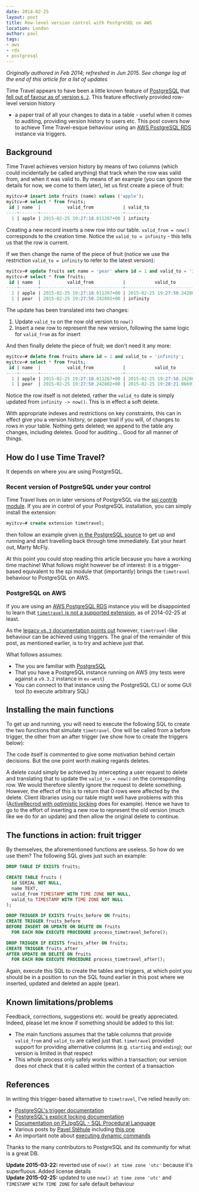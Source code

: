```yaml
---
date: 2014-02-25
layout: post
title: Row-level version control with PostgreSQL on AWS
location: London
author: paul
tags:
- aws
- rds
- postgresql
---
```


_Originally authored in Feb 2014; refreshed in Jun 2015. See change log at the end of this article for a list of updates_

Time Travel appears to have been a little known feature of [PostgreSQL] that [fell out of favour as of version
`6.2`](http://www.postgresql.org/docs/6.3/static/c0503.htm). This feature effectively provided row-level version history
- a paper trail of all your changes to data in a table - useful when it comes to auditing, providing version
history to users etc.  This post covers how to achieve Time Travel-esque behaviour using an [AWS PostgreSQL RDS]
instance via triggers.

## Background

Time Travel achieves version history by means of two columns (which could incidentally be called anything) that track
when the row was valid from, and when it was valid to. By means of an example (you can ignore the details for now, we
come to them later), let us first create a piece of fruit:

```sql
myitcv=# insert into fruits (name) values ('apple');
myitcv=# select * from fruits;
 id | name  |          valid_from           | valid_to
----+-------+-------------------------------+----------
  1 | apple | 2015-02-25 19:27:18.011267+00 | infinity
```

Creating a new record inserts a new row into our table. `valid_from = now()` corresponds to the creation time. Notice
the `valid_to = infinity` - this tells us that the row is current.

If we then change the name of the piece of fruit (notice we use the restriction `valid_to = infinity` to refer to the
latest version):

```sql
myitcv=# update fruits set name = 'pear' where id = 1 and valid_to = 'infinity';
myitcv=# select * from fruits;
 id | name  |          valid_from           |           valid_to
----+-------+-------------------------------+-------------------------------
  1 | apple | 2015-02-25 19:27:18.011267+00 | 2015-02-25 19:27:50.242802+00
  1 | pear  | 2015-02-25 19:27:50.242802+00 | infinity
```

The update has been translated into two changes:

1. Update `valid_to` on the now old version to `now()`
2. Insert a new row to represent the new version, following the same logic for `valid_from` as for insert

And then finally delete the piece of fruit; we don't need it any more:

```sql
myitcv=# delete from fruits where id = 1 and valid_to = 'infinity';
myitcv=# select * from fruits;
 id | name  |          valid_from           |           valid_to
----+-------+-------------------------------+-------------------------------
  1 | apple | 2015-02-25 19:27:18.011267+00 | 2015-02-25 19:27:50.242802+00
  1 | pear  | 2015-02-25 19:27:50.242802+00 | 2015-02-25 19:28:21.066919+00
```

Notice the row itself is not deleted, rather the `valid_to` date is simply updated from `infinity -> now()`.
This is in effect a soft delete.

With appropriate indexes and restrictions on key constraints, this can in effect give you a version history, or paper
trail if you will, of changes to rows in your table. Nothing gets deleted; we append to the table any changes, including
deletes. Good for auditing... Good for all manner of things.

## How do I use Time Travel?

It depends on where you are using PostgreSQL.

### Recent version of PostgreSQL under your control

Time Travel lives on in later versions of PostgreSQL via the [spi contrib
module](http://www.postgresql.org/docs/9.3/static/contrib-spi.html). If you are in control of your PostgreSQL
installation, you can simply install the extension:

```sql
myitcv=# create extension timetravel;
```

then follow an example given [in the PostgreSQL
source](https://github.com/postgres/postgres/blob/master/contrib/spi/timetravel.example) to get up and running and start
travelling back through time immediately. Eat your heart out, Marty McFly.

At this point you could stop reading this article because you have a working time machine! What follows might however be
of interest: it is a trigger-based equivalent to the spi module that (importantly) brings the `timetravel` behaviour to
PostgreSQL on AWS.

### PostgreSQL on AWS

If you are using an [AWS PostgreSQL RDS] instance you will be disappointed to learn that [`timetravel` is not a supported
extension](https://forums.aws.amazon.com/thread.jspa?threadID=146661), as of 2014-02-25 at least.

As the [legacy `v6.3` documentation points out](http://www.postgresql.org/docs/6.3/static/c0503.htm) however,
`timetravel`-like behaviour can be achieved using triggers. The goal of the remainder of this post, as mentioned
earlier, is to try and achieve just that.

What follows assumes:

* The you are familiar with [PostgreSQL]
* That you have a PostgreSQL instance running on AWS (my tests were against a `v9.3.2` instance in `eu-west`)
* You can connect to that instance using the PostgreSQL CLI or some GUI tool (to execute arbitrary SQL)

## Installing the main functions

To get up and running, you will need to execute the following SQL to create the two functions that simulate
`timetravel`. One will be called from a before trigger, the other from an after trigger (we show how to create the
triggers below):

<div style="font-size:12px">
<script src="https://gist.github.com/myitcv/9212407.js"></script>
</div>

The code itself is commented to give some motivation behind certain decisions. But the one point worth making regards
deletes.

A delete could simply be achieved by intercepting a user request to delete and translating that to update the `valid_to
= now()` on the corresponding row. We would therefore silently ignore the request to delete something. However,
the effect of this is to return that 0 rows were affected by the delete. Client libraries using our table might well have problems
with this ([ActiveRecrod with optimistic
locking](http://api.rubyonrails.org/classes/ActiveRecord/Locking/Optimistic.html) does for example). Hence we have to go
to the effort of inserting a new row to represent the old version (much like we do for an update) and then allow the
original delete to continue.

## The functions in action: fruit trigger

By themselves, the aforementioned functions are useless. So how do we use them? The following SQL gives just such an example:

```sql
DROP TABLE IF EXISTS fruits;

CREATE TABLE fruits (
  id SERIAL NOT NULL,
  name TEXT,
  valid_from TIMESTAMP WITH TIME ZONE NOT NULL,
  valid_to TIMESTAMP WITH TIME ZONE NOT NULL
);

DROP TRIGGER IF EXISTS fruits_before ON fruits;
CREATE TRIGGER fruits_before
BEFORE INSERT OR UPDATE OR DELETE ON fruits
  FOR EACH ROW EXECUTE PROCEDURE process_timetravel_before();

DROP TRIGGER IF EXISTS fruits_after ON fruits;
CREATE TRIGGER fruits_after
AFTER UPDATE OR DELETE ON fruits
  FOR EACH ROW EXECUTE PROCEDURE process_timetravel_after();
```

Again, execute this SQL to create the tables and triggers, at which point you should be in a position to run the
SQL found earlier in this post where we inserted, updated and deleted an apple (pear).

## Known limitations/problems

Feedback, corrections, suggestions etc. would be greatly appreciated. Indeed, please let me know if something should be
added to this list:

* The main functions assumes that the table columns that provide `valid_from` and `valid_to` are called just that.
`timetravel` provided support for providing alternative columns (e.g. `starting` and `ending`); our version is limited
in that respect
* This whole process only safely works within a transaction; our version does not check that it is called within the
context of a transaction

## References

In writing this trigger-based alternative to `timetravel`, I've relied heavily on:

* [PostgreSQL's trigger documentation](http://www.postgresql.org/docs/9.3/static/plpgsql-trigger.html)
* [PostgreSQL's explicit locking documentation](http://www.postgresql.org/docs/9.3/static/explicit-locking.html)
* [Documentation on PL/pgSQL - SQL Procedural Language](http://www.postgresql.org/docs/9.3/static/plpgsql.html)
* Various posts by [Pavel Stěhule] including [this
  one](http://www.postgresql.org/message-id/CAEEEPmxMSgijhG+CdY=hFUZQqZb21697kq9f5dKmAObOAmZLEQ@mail.gmail.com)
* An important note about [executing dynamic
  commands](http://www.postgresql.org/docs/9.3/static/plpgsql-statements.html#PLPGSQL-STATEMENTS-EXECUTING-DYN)

Thanks to the many contributors to PostgreSQL and its community for what is a great DB.

**Update 2015-03-22:** reverted use of `now() at time zone 'utc'` because it's superfluous. Added license details</br>
**Update 2015-02-25:** updated to use `now() at time zone 'utc'` and `TIMESTAMP WITH TIME ZONE` for safe default
behaviour<br/>


[PostgreSQL]: http://www.postgresql.org/
[AWS PostgreSQL RDS]: http://aws.amazon.com/rds/postgresql/
[Pavel Stěhule]: http://okbob.blogspot.co.uk/
